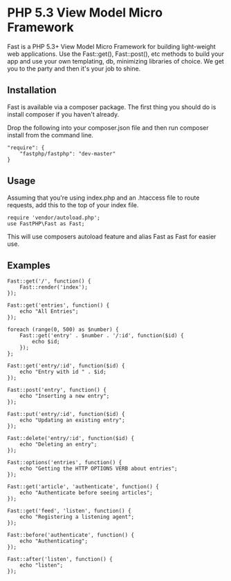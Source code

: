 # PHP 5.3 View Model Micro Framework

Fast is a PHP 5.3+ View Model Micro Framework for building light-weight web applications. Use the Fast::get(), Fast::post(), etc methods to build your app and use your own templating, db, minimizing libraries of choice. We get you to the party and then it's your job to shine.

## Installation

Fast is available via a composer package. The first thing you should do is install composer if you haven't already.

Drop the following into your composer.json file and then run composer install from the command line.

	"require": {
		"fastphp/fastphp": "dev-master"
	}

## Usage

Assuming that you're using index.php and an .htaccess file to route requests, add this to the top of your index file.

	require 'vendor/autoload.php';
	use FastPHP\Fast as Fast;

This will use composers autoload feature and alias Fast as Fast for easier use.

## Examples

	Fast::get('/', function() {
		Fast::render('index');
	});

	Fast::get('entries', function() {
		echo "All Entries";
	});

	foreach (range(0, 500) as $number) {
		Fast::get('entry' . $number . '/:id', function($id) {
			echo $id;
		});
	};

	Fast::get('entry/:id', function($id) {
		echo "Entry with id " . $id;
	});

	Fast::post('entry', function() {
		echo "Inserting a new entry";
	});

	Fast::put('entry/:id', function($id) {
		echo "Updating an existing entry";
	});

	Fast::delete('entry/:id', function($id) {
		echo "Deleting an entry";
	});

	Fast::options('entries', function() {
		echo "Getting the HTTP OPTIONS VERB about entries";
	});

	Fast::get('article', 'authenticate', function() {
		echo "Authenticate before seeing articles";
	});

	Fast::get('feed', 'listen', function() {
		echo "Registering a listening agent";
	});

	Fast::before('authenticate', function() {
		echo "Authenticating";
	});

	Fast::after('listen', function() {
		echo "listen";
	});